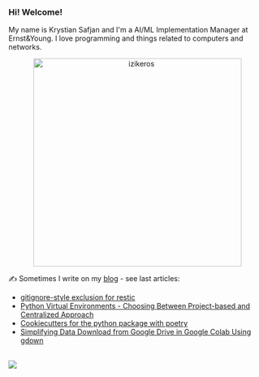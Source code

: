 ### Hi! Welcome!

<!-- INTRO -->
<p>My name is Krystian Safjan and I'm a AI/ML Implementation Manager at Ernst&Young. I love programming and things related to computers and networks.</p>

<!-- TECHNOLOGIES AND STATS -->
<center>
<!-- <p><img align="left" src="https://github-readme-stats.vercel.app/api/top-langs?username=izikeros&show_icons=true&locale=en&layout=compact" alt="izikeros" /></p> -->

<p>&nbsp;<img align="center" src="https://github-readme-stats.vercel.app/api?username=izikeros&count_private=true&show_icons=true" alt="izikeros" width="410" /></p>
</center>

<!-- MY WRITINGS -->
✍️ Sometimes I write on my [blog](http://safjan.com) - see last articles:
<!-- BLOG-POST-LIST:START -->
- [gitignore-style exclusion for restic](https://www.safjan.com/gitignore-style-exclusion-for-restic/)
- [Python Virtual Environments - Choosing Between Project-based and Centralized Approach](https://www.safjan.com/python-virtual-environments-choosing-between-project-based-and-centralized-approach/)
- [Cookiecutters for the python package with poetry](https://www.safjan.com/cookiecutter-for-the-python-package-with-poetry/)
- [Simplifying Data Download from Google Drive in Google Colab Using gdown](https://www.safjan.com/download-data-google-drive-colab-gdown/)
<!-- BLOG-POST-LIST:END -->

<!-- TROPHY -->
<br />
<img src="https://github-profile-trophy.vercel.app/?username=izikeros&theme=nord&no-frame=true&margin-w=10&column=7" />
